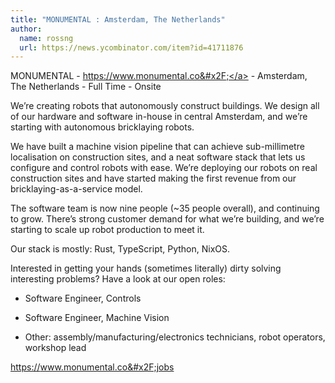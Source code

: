 ```yaml
---
title: "MONUMENTAL : Amsterdam, The Netherlands"
author:
  name: rossng
  url: https://news.ycombinator.com/item?id=41711876
---
```

MONUMENTAL - <a href="https:&#x2F;&#x2F;www.monumental.co&#x2F;" rel="nofollow">https:&#x2F;&#x2F;www.monumental.co&#x2F;</a> - Amsterdam, The Netherlands - Full Time - Onsite

We’re creating robots that autonomously construct buildings. We design all of our hardware and software in-house in central Amsterdam, and we’re starting with autonomous bricklaying robots.

We have built a machine vision pipeline that can achieve sub-millimetre localisation on construction sites, and a neat software stack that lets us configure and control robots with ease. We’re deploying our robots on real construction sites and have started making the first revenue from our bricklaying-as-a-service model.

The software team is now nine people (~35 people overall), and continuing to grow. There’s strong customer demand for what we’re building, and we’re starting to scale up robot production to meet it.

Our stack is mostly: Rust, TypeScript, Python, NixOS.

Interested in getting your hands (sometimes literally) dirty solving interesting problems? Have a look at our open roles:

- Software Engineer, Controls

- Software Engineer, Machine Vision

- Other: assembly&#x2F;manufacturing&#x2F;electronics technicians, robot operators, workshop lead

<a href="https:&#x2F;&#x2F;www.monumental.co&#x2F;jobs" rel="nofollow">https:&#x2F;&#x2F;www.monumental.co&#x2F;jobs</a>
<JobApplication />
